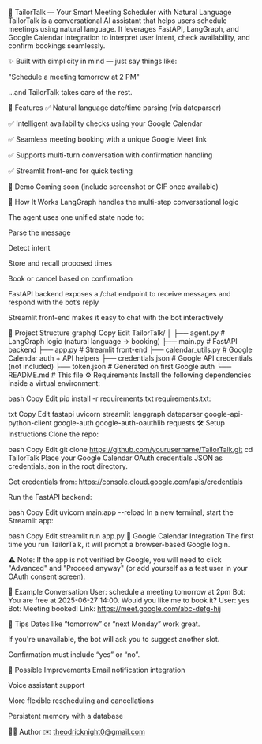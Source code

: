🧵 TailorTalk — Your Smart Meeting Scheduler with Natural Language
TailorTalk is a conversational AI assistant that helps users schedule meetings using natural language. It leverages FastAPI, LangGraph, and Google Calendar integration to interpret user intent, check availability, and confirm bookings seamlessly.

✨ Built with simplicity in mind — just say things like:

"Schedule a meeting tomorrow at 2 PM"

…and TailorTalk takes care of the rest.

🚀 Features
✅ Natural language date/time parsing (via dateparser)

✅ Intelligent availability checks using your Google Calendar

✅ Seamless meeting booking with a unique Google Meet link

✅ Supports multi-turn conversation with confirmation handling

✅ Streamlit front-end for quick testing

📸 Demo
Coming soon (include screenshot or GIF once available)

🧠 How It Works
LangGraph handles the multi-step conversational logic

The agent uses one unified state node to:

Parse the message

Detect intent

Store and recall proposed times

Book or cancel based on confirmation

FastAPI backend exposes a /chat endpoint to receive messages and respond with the bot’s reply

Streamlit front-end makes it easy to chat with the bot interactively

📁 Project Structure
graphql
Copy
Edit
TailorTalk/
│
├── agent.py               # LangGraph logic (natural language → booking)
├── main.py                # FastAPI backend
├── app.py                 # Streamlit front-end
├── calendar_utils.py      # Google Calendar auth + API helpers
├── credentials.json       # Google API credentials (not included)
├── token.json             # Generated on first Google auth
└── README.md              # This file
⚙️ Requirements
Install the following dependencies inside a virtual environment:

bash
Copy
Edit
pip install -r requirements.txt
requirements.txt:

txt
Copy
Edit
fastapi
uvicorn
streamlit
langgraph
dateparser
google-api-python-client
google-auth
google-auth-oauthlib
requests
🛠️ Setup Instructions
Clone the repo:

bash
Copy
Edit
git clone https://github.com/yourusername/TailorTalk.git
cd TailorTalk
Place your Google Calendar OAuth credentials JSON as credentials.json in the root directory.

Get credentials from: https://console.cloud.google.com/apis/credentials

Run the FastAPI backend:

bash
Copy
Edit
uvicorn main:app --reload
In a new terminal, start the Streamlit app:

bash
Copy
Edit
streamlit run app.py
🔐 Google Calendar Integration
The first time you run TailorTalk, it will prompt a browser-based Google login.

⚠️ Note: If the app is not verified by Google, you will need to click "Advanced" and "Proceed anyway" (or add yourself as a test user in your OAuth consent screen).

💬 Example Conversation
User: schedule a meeting tomorrow at 2pm
Bot: You are free at 2025-06-27 14:00. Would you like me to book it?
User: yes
Bot: Meeting booked! Link: https://meet.google.com/abc-defg-hij

📌 Tips
Dates like “tomorrow” or “next Monday” work great.

If you're unavailable, the bot will ask you to suggest another slot.

Confirmation must include “yes” or “no”.

🧩 Possible Improvements
Email notification integration

Voice assistant support

More flexible rescheduling and cancellations

Persistent memory with a database

🧑‍💻 Author
✉️ theodricknight0@gmail.com
